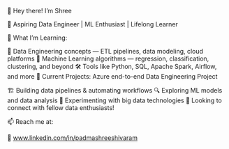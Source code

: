👋 Hey there! I’m Shree

🔹 Aspiring Data Engineer | ML Enthusiast | Lifelong Learner

📌 What I’m Learning:

💾 Data Engineering concepts — ETL pipelines, data modeling, cloud platforms
🧠 Machine Learning algorithms — regression, classification, clustering, and beyond
🛠️ Tools like Python, SQL, Apache Spark, Airflow, and more
🚀 Current Projects: Azure end-to-end Data Engineering Project

🏗️ Building data pipelines & automating workflows
🔍 Exploring ML models and data analysis
🔧 Experimenting with big data technologies
🌟 Looking to connect with fellow data enthusiasts!

📫 Reach me at:

💼 www.linkedin.com/in/padmashreeshivaram
